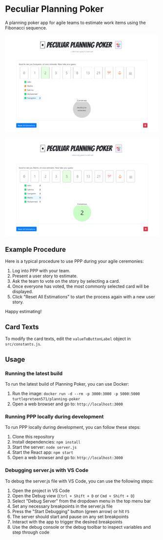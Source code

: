 # Peculiar Planning Poker

A planning poker app for agile teams to estimate work items using the Fibonacci sequence.

<p align="center">
  <kbd>
    <img src="readme/screen1.png" alt="Screenshot of PPP" />
  </kbd>
  <br/>
  <br/>
  <kbd>
    <img src="readme/screen2.png" alt="Screenshot of PPP" />
  </kbd>
</p>

## Example Procedure

Here is a typical procedure to use PPP during your agile ceremonies:

1. Log into PPP with your team.
2. Present a user story to estimate.
3. Ask the team to vote on the story by selecting a card.
4. Once everyone has voted, the most commonly selected card will be displayed.
5. Click "Reset All Estimations" to start the process again with a new user story.

Happy estimating!

## Card Texts

To modify the card texts, edit the `valueToButtonLabel` object in `src/constants.js`.

## Usage

### Running the latest build

To run the latest build of Planning Poker, you can use Docker:

1. Run the image: `docker run -d --rm -p 3000:3000 -p 5000:5000 turtlepreteen571/planning-poker`
2. Open a web browser and go to: `http://localhost:3000`

### Running PPP locally during development

To run PPP locally during development, you can follow these steps:

1. Clone this repository
2. Install dependencies: `npm install`
3. Start the server: `node server.js`
4. Start the React app: `npm start`
5. Open a web browser and go to: `http://localhost:3000`

### Debugging server.js with VS Code

To debug the server.js file with VS Code, you can use the following steps:

1. Open the project in VS Code
2. Open the Debug view (`Ctrl + Shift + D` or `Cmd + Shift + D`)
3. Select "Debug Server" from the dropdown menu in the top menu bar
4. Set any necessary breakpoints in the server.js file
5. Press the "Start Debugging" button (green arrow) or hit `F5`
6. The server should start and pause on any set breakpoints
7. Interact with the app to trigger the desired breakpoints
8. Use the debug console or the debug toolbar to inspect variables and step through code
